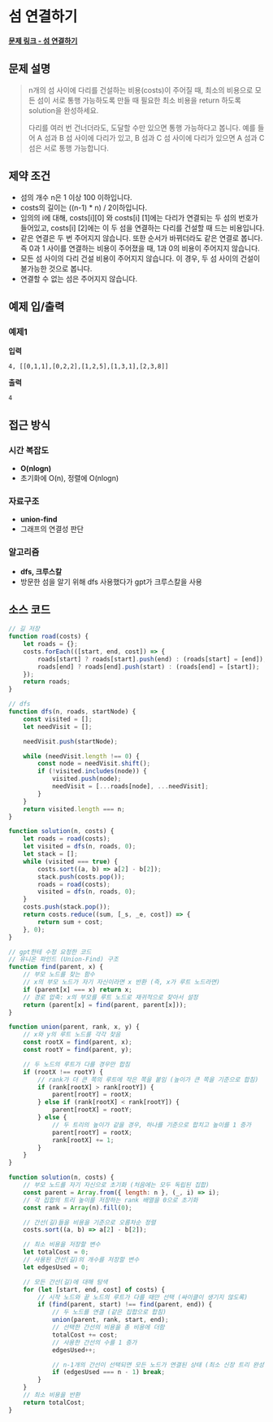 # 섬 연결하기

**[문제 링크 - 섬 연결하기](https://school.programmers.co.kr/learn/courses/30/lessons/42861)**

## 문제 설명

> n개의 섬 사이에 다리를 건설하는 비용(costs)이 주어질 때, 최소의 비용으로 모든 섬이 서로 통행 가능하도록 만들 때 필요한 최소 비용을 return 하도록 solution을 완성하세요.
>
> 다리를 여러 번 건너더라도, 도달할 수만 있으면 통행 가능하다고 봅니다. 예를 들어 A 섬과 B 섬 사이에 다리가 있고, B 섬과 C 섬 사이에 다리가 있으면 A 섬과 C 섬은 서로 통행 가능합니다.

## 제약 조건

-   섬의 개수 n은 1 이상 100 이하입니다.
-   costs의 길이는 ((n-1) \* n) / 2이하입니다.
-   임의의 i에 대해, costs[i][0] 와 costs[i] [1]에는 다리가 연결되는 두 섬의 번호가 들어있고, costs[i] [2]에는 이 두 섬을 연결하는 다리를 건설할 때 드는 비용입니다.
-   같은 연결은 두 번 주어지지 않습니다. 또한 순서가 바뀌더라도 같은 연결로 봅니다. 즉 0과 1 사이를 연결하는 비용이 주어졌을 때, 1과 0의 비용이 주어지지 않습니다.
-   모든 섬 사이의 다리 건설 비용이 주어지지 않습니다. 이 경우, 두 섬 사이의 건설이 불가능한 것으로 봅니다.
-   연결할 수 없는 섬은 주어지지 않습니다.

## 예제 입/출력

### 예제1

**입력**

```
4, [[0,1,1],[0,2,2],[1,2,5],[1,3,1],[2,3,8]]
```

**출력**

```
4
```

## 접근 방식

### 시간 복잡도

-   **O(nlogn)**
-   초기화에 O(n), 정렬에 O(nlogn)

### 자료구조

-   **union-find**
-   그래프의 연결성 판단

### 알고리즘

-   **dfs, 크루스칼**
-   방문한 섬을 알기 위해 dfs 사용했다가 gpt가 크루스칼을 사용

## 소스 코드

```javascript
// 길 저장
function road(costs) {
    let roads = {};
    costs.forEach(([start, end, cost]) => {
        roads[start] ? roads[start].push(end) : (roads[start] = [end]);
        roads[end] ? roads[end].push(start) : (roads[end] = [start]);
    });
    return roads;
}

// dfs
function dfs(n, roads, startNode) {
    const visited = [];
    let needVisit = [];

    needVisit.push(startNode);

    while (needVisit.length !== 0) {
        const node = needVisit.shift();
        if (!visited.includes(node)) {
            visited.push(node);
            needVisit = [...roads[node], ...needVisit];
        }
    }
    return visited.length === n;
}

function solution(n, costs) {
    let roads = road(costs);
    let visited = dfs(n, roads, 0);
    let stack = [];
    while (visited === true) {
        costs.sort((a, b) => a[2] - b[2]);
        stack.push(costs.pop());
        roads = road(costs);
        visited = dfs(n, roads, 0);
    }
    costs.push(stack.pop());
    return costs.reduce((sum, [_s, _e, cost]) => {
        return sum + cost;
    }, 0);
}

// gpt한테 수정 요청한 코드
// 유니온 파인드 (Union-Find) 구조
function find(parent, x) {
    // 부모 노드를 찾는 함수
    // x의 부모 노드가 자기 자신이라면 x 반환 (즉, x가 루트 노드라면)
    if (parent[x] === x) return x;
    // 경로 압축: x의 부모를 루트 노드로 재귀적으로 찾아서 설정
    return (parent[x] = find(parent, parent[x]));
}

function union(parent, rank, x, y) {
    // x와 y의 루트 노드를 각각 찾음
    const rootX = find(parent, x);
    const rootY = find(parent, y);

    // 두 노드의 루트가 다를 경우만 합침
    if (rootX !== rootY) {
        // rank가 더 큰 쪽의 루트에 작은 쪽을 붙임 (높이가 큰 쪽을 기준으로 합침)
        if (rank[rootX] > rank[rootY]) {
            parent[rootY] = rootX;
        } else if (rank[rootX] < rank[rootY]) {
            parent[rootX] = rootY;
        } else {
            // 두 트리의 높이가 같을 경우, 하나를 기준으로 합치고 높이를 1 증가
            parent[rootY] = rootX;
            rank[rootX] += 1;
        }
    }
}

function solution(n, costs) {
    // 부모 노드를 자기 자신으로 초기화 (처음에는 모두 독립된 집합)
    const parent = Array.from({ length: n }, (_, i) => i);
    // 각 집합의 트리 높이를 저장하는 rank 배열을 0으로 초기화
    const rank = Array(n).fill(0);

    // 간선(길)들을 비용을 기준으로 오름차순 정렬
    costs.sort((a, b) => a[2] - b[2]);

    // 최소 비용을 저장할 변수
    let totalCost = 0;
    // 사용된 간선(길)의 개수를 저장할 변수
    let edgesUsed = 0;

    // 모든 간선(길)에 대해 탐색
    for (let [start, end, cost] of costs) {
        // 시작 노드와 끝 노드의 루트가 다를 때만 선택 (싸이클이 생기지 않도록)
        if (find(parent, start) !== find(parent, end)) {
            // 두 노드를 연결 (같은 집합으로 합침)
            union(parent, rank, start, end);
            // 선택한 간선의 비용을 총 비용에 더함
            totalCost += cost;
            // 사용한 간선의 수를 1 증가
            edgesUsed++;

            // n-1개의 간선이 선택되면 모든 노드가 연결된 상태 (최소 신장 트리 완성)
            if (edgesUsed === n - 1) break;
        }
    }
    // 최소 비용을 반환
    return totalCost;
}
```

